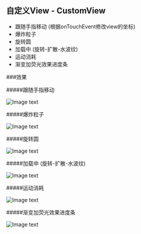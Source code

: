 ## 自定义View - CustomView

* 跟随手指移动 (根据onTouchEvent修改view的坐标)
* 爆炸粒子
* 旋转圆
* 加载中 (旋转-扩散-水波纹)
* 运动消耗
* 渐变加荧光效果进度条

###效果

#####跟随手指移动

![Image text](https://github.com/thkcheng/CustomView/blob/master/gif/customview1.gif)

#####爆炸粒子

![Image text](https://github.com/thkcheng/CustomView/blob/master/gif/customview2.gif)

#####旋转圆

![Image text](https://github.com/thkcheng/CustomView/blob/master/gif/customview3.gif)

#####加载中 (旋转-扩散-水波纹)

![Image text](https://github.com/thkcheng/CustomView/blob/master/gif/customview4.gif)

#####运动消耗

![Image text](https://github.com/thkcheng/CustomView/blob/master/gif/customview5.gif)

#####渐变加荧光效果进度条

![Image text](https://github.com/thkcheng/CustomView/blob/master/gif/customview6.gif)
